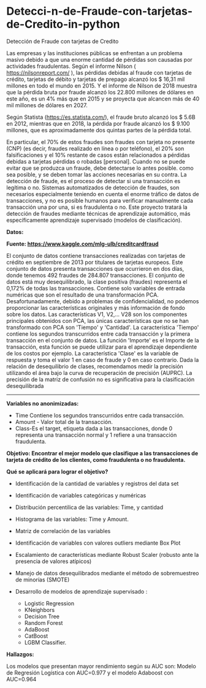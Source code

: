 # Detecci-n-de-Fraude-con-tarjetas-de-Credito-in-python
Detección de Fraude con tarjetas de Credito


Las empresas y las instituciones públicas se enfrentan a un problema masivo debido a que una enorme cantidad de pérdidas son causadas por actividades fraudulentas. Según el informe  Nilson ( https://nilsonreport.com/ ), las pérdidas debidas al fraude con tarjetas de crédito, tarjetas de débito y tarjetas de prepago alcanzó los $ 16,31 mil millones en todo el mundo en 2015. Y el informe de Nilson de 2018  muestra que la pérdida bruta por fraude alcanzó los 22.800 millones de dólares en este año, es un 4% más que en 2015 y se proyecta que alcancen más de 40 mil millones de dólares en 2027.

Según Statista (https://es.statista.com/), el fraude bruto alcanzó los $ 5.6B en 2012, mientras que en 2018, la pérdida por fraude alcanzó los $ 9.100 millones, que es aproximadamente dos quintas partes de la pérdida total.

En particular, el 70% de estos fraudes son fraudes con tarjeta no presente (CNP) (es decir, fraudes realizado en línea o por teléfono), el 20% son falsificaciones y el 10% restante de casos están relacionados a pérdidas debidas a tarjetas pérdidas o robadas [personal].
Cuando no se puede evitar que se produzca un fraude, debe detectarse lo antes posible. como sea posible, y se deben tomar las acciones necesarias en su contra. La detección de fraude, es el proceso de detectar si una transacción es legítima o no. Sistemas automatizados de detección de fraudes, son necesarios especialmente teniendo en cuenta el enorme tráfico de datos de transacciones, y no es posible humanos para verificar manualmente cada transacción una por una, si es fraudulenta o no. Este proyecto tratará la detección de fraudes mediante técnicas de aprendizaje automático, más específicamente aprendizaje supervisado (modelos de clasificación).


**Datos:**

**Fuente: https://www.kaggle.com/mlg-ulb/creditcardfraud**

El conjunto de datos contiene transacciones realizadas con tarjetas de crédito en septiembre de 2013 por titulares de tarjetas europeos. Este conjunto de datos presenta transacciones que ocurrieron en dos días, donde tenemos 492 fraudes de 284.807 transacciones. El conjunto de datos está muy desequilibrado, la clase positiva (fraudes) representa el 0,172% de todas las transacciones.
Contiene solo variables de entrada numéricas que son el resultado de una transformación PCA. Desafortunadamente, debido a problemas de confidencialidad, no podemos proporcionar las características originales y más información de fondo sobre los datos. Las características V1, V2,… V28 son los componentes principales obtenidos con PCA, las únicas características que no se han transformado con PCA son 'Tiempo' y 'Cantidad'. La característica 'Tiempo' contiene los segundos transcurridos entre cada transacción y la primera transacción en el conjunto de datos. La función 'Importe' es el Importe de la transacción, esta función se puede utilizar para el aprendizaje dependiente de los costos por ejemplo. La característica 'Clase' es la variable de respuesta y toma el valor 1 en caso de fraude y 0 en caso contrario.
Dada la relación de desequilibrio de clases, recomendamos medir la precisión utilizando el área bajo la curva de recuperación de precisión (AUPRC). La precisión de la matriz de confusión no es significativa para la clasificación desequilibrada
________________________________________
**Variables no anonimizadas:**

- Time Contiene los segundos transcurridos entre cada transacción.
- Amount - Valor total de la transacción.
- Class-Es el target, etiqueta dada a las transacciones, donde 0 representa una transacción normal y 1 refiere a una transacción fraudulenta.

**Objetivo: Encontrar el mejor modelo que clasifique a las transacciones de tarjeta de crédito de los clientes, como fraudulenta o no fraudulenta.**


**Qué se aplicará para lograr el objetivo?**

- Identificación de la cantidad de variables y registros del data set
- Identificación de variables categóricas y numéricas 
- Distribución percentilica de las variables: Time, y cantidad
- Histograma de las variables: Time y Amount.
- Matriz de correlación  de las variables 
- Identificación de variables con valores outliers mediante Box Plot
- Escalamiento de características mediante Robust Scaler (robusto ante la presencia de valores atípicos)
- Manejo de datos desequilibrados mediante el método de sobremuestreo de minorías (SMOTE)

- Desarrollo de modelos de aprendizaje supervisado :
  - Logistic Regression
  - KNeighbors  
  - Decision Tree 
  - Random Forest
  - AdaBoost
  - CatBoost 
  - LGBM Classifier.


**Hallazgos:**

Los modelos que presentan mayor rendimiento según su AUC son: 
Modelo de Regresión Logística  con AUC=0.977 y el modelo Adaboost con AUC=0.964








